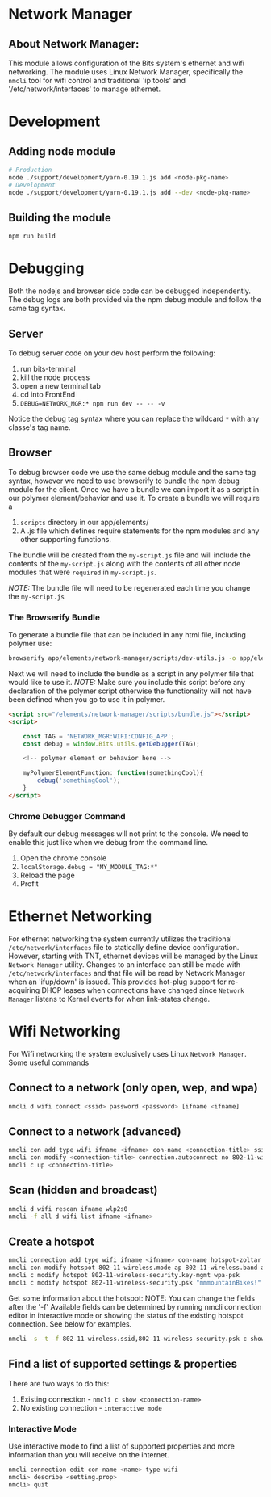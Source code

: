 Network Manager
================

About Network Manager:
-----------------------
This module allows configuration of the Bits system's ethernet and wifi networking. The module
uses Linux Network Manager, specifically the `nmcli` tool for wifi control and traditional 'ip tools'
and '/etc/network/interfaces' to manage ethernet.

# Development
## Adding node module
``` bash
# Production
node ./support/development/yarn-0.19.1.js add <node-pkg-name>
# Development
node ./support/development/yarn-0.19.1.js add --dev <node-pkg-name>
```

## Building the module
``` bash
npm run build
```

# Debugging
Both the nodejs and browser side code can be debugged independently. The debug logs are both
provided via the npm debug module and follow the same tag syntax.

## Server
To debug server code on your dev host perform the following:

1.  run bits-terminal
1.  kill the node process
1.  open a new terminal tab
1.  cd into FrontEnd
1.  `DEBUG=NETWORK_MGR:* npm run dev -- -- -v`

Notice the debug tag syntax where you can replace the wildcard `*` with any classe's tag name.

## Browser
To debug browser code we use the same debug module and the same tag syntax, however we need to use
browserify to bundle the npm debug module for the client. Once we have a bundle we can import it
as a script in our polymer element/behavior and use it. To create a bundle we will require a

1. `scripts` directory in our app/elements/<module-name>
2. A <my-script>.js file which defines require statements for the npm modules and any other supporting functions.

The bundle will be created from the `my-script.js` file and will include the contents of the `my-script.js` along
with the contents of all other node modules that were `required` in `my-script.js`.

*NOTE:* The bundle file will need to be regenerated each time you change the `my-script.js`

### The Browserify Bundle
To generate a bundle file that can be included in any html file, including polymer use:
```bash
browserify app/elements/network-manager/scripts/dev-utils.js -o app/elements/network-manager/scripts/bundle.js
```

Next we will need to include the bundle as a script in any polymer file that would like to use it.
*NOTE:* Make sure you include this script before any declaration of the polymer script otherwise the
functionality will not have been defined when you go to use it in polymer.
```html
<script src="/elements/network-manager/scripts/bundle.js"></script>
<script>

	const TAG = 'NETWORK_MGR:WIFI:CONFIG_APP';
	const debug = window.Bits.utils.getDebugger(TAG);

	<!-- polymer element or behavior here -->

	myPolymerElementFunction: function(somethingCool){
		debug('somethingCool');
	}
</script>
```

### Chrome Debugger Command
By default our debug messages will not print to the console. We need to enable this just like when we debug
from the command line.

1. Open the chrome console
2. `localStorage.debug = "MY_MODULE_TAG:*"`
3. Reload the page
4. Profit

# Ethernet Networking
For ethernet networking the system currently utilizes the traditional `/etc/network/interfaces` file to statically
define device configuration. However, starting with TNT, ethernet devices will be managed by the Linux `Network Manager`
utility. Changes to an interface can still be made with `/etc/network/interfaces` and that file will be read
by Network Manager when an 'ifup/down' is issued. This provides hot-plug support for re-acquiring DHCP leases when
connections have changed since `Network Manager` listens to Kernel events for when link-states change.

# Wifi Networking
For Wifi networking the system exclusively uses Linux `Network Manager`. Some useful commands

## Connect to a network (only open, wep, and wpa)
```bash
nmcli d wifi connect <ssid> password <password> [ifname <ifname]
```

## Connect to a network (advanced)
```bash
nmcli con add type wifi ifname <ifname> con-name <connection-title> ssid <your-ssid> mode infrastructure
nmcli con modify <connection-title> connection.autoconnect no 802-11-wireless-security.key-mgmt <security-type> 802-11-wireless-security.psk <your-password>
nmcli c up <connection-title>
```

## Scan (hidden and broadcast)
```bash
nmcli d wifi rescan ifname wlp2s0
nmcli -f all d wifi list ifname <ifname>
```

## Create a hotspot
```bash
nmcli connection add type wifi ifname <ifname> con-name hotspot-zoltar autoconnect no ssid zoltar
nmcli con modify hotspot 802-11-wireless.mode ap 802-11-wireless.band a 802-11-wireless.channel 48 ipv4.method shared
nmcli c modify hotspot 802-11-wireless-security.key-mgmt wpa-psk
nmcli c modify hotspot 802-11-wireless-security.psk "mmmountainBikes!"
```

Get some information about the hotspot:
NOTE: You can change the fields after the '-f'
Available fields can be determined by running nmcli connection editor in interactive mode or showing the
status of the existing hotspot connection. See below for examples.
```bash
nmcli -s -t -f 802-11-wireless.ssid,802-11-wireless-security.psk c show hotspot-wlp1s0
```

## Find a list of supported settings & properties
There are two ways to do this:

1. Existing connection - `nmcli c show <connection-name>`
2. No existing connection - `interactive mode`

### Interactive Mode
Use interactive mode to find a list of supported properties and more information than you will
receive on the internet.
```bash
nmcli connection edit con-name <name> type wifi
nmcli> describe <setting.prop>
nmcli> quit
```
